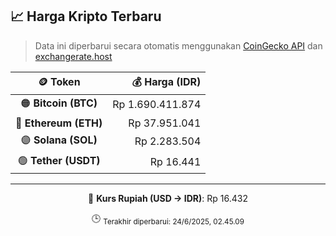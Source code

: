 

<!-- HARGA_KRIPTO -->
## 📈 Harga Kripto Terbaru

> Data ini diperbarui secara otomatis menggunakan [CoinGecko API](https://www.coingecko.com/) dan [exchangerate.host](https://exchangerate.host/)

<div align="center">

| 🪙 Token | 💰 Harga (IDR) |
|:------:|---------------:|
| 🟠 **Bitcoin (BTC)**   | Rp 1.690.411.874 |
| 🔵 **Ethereum (ETH)**  | Rp 37.951.041 |
| 🟣 **Solana (SOL)**    | Rp 2.283.504 |
| 🟢 **Tether (USDT)**   | Rp 16.441 |

---

💱 **Kurs Rupiah (USD → IDR)**: Rp 16.432

🕒 <sub>Terakhir diperbarui: 24/6/2025, 02.45.09</sub>

</div>
<!-- /HARGA_KRIPTO -->